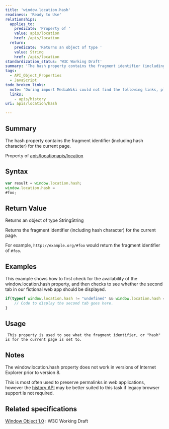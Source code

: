 ```yaml
---
title: 'window.location.hash'
readiness: 'Ready to Use'
relationships:
  applies_to:
    predicate: 'Property of '
    value: apis/location
    href: /apis/location
  return:
    predicate: 'Returns an object of type '
    value: String
    href: /apis/location
standardization_status: 'W3C Working Draft'
summary: 'The hash property contains the fragment identifier (including hash character) for the current page.'
tags:
  - API_Object_Properties
  - JavaScript
todo_broken_links:
  note: 'During import MediaWiki could not find the following links, please fix and adjust this list.'
  links:
    - apis/history
uri: apis/location/hash

---
```

## Summary

The hash property contains the fragment identifier (including hash character) for the current page.

Property of [apis/location](/apis/location)[apis/location](/apis/location)

## Syntax

``` js
var result = window.location.hash;
window.location.hash =
#foo;
```

## Return Value

Returns an object of type StringString

Returns the fragment identifier (including hash character) for the current page.

For example, `http://example.org/#foo` would return the fragment identifier of `#foo`.

## Examples

This example shows how to first check for the availability of the window.location.hash property, and then checks to see whether the second tab in our fictional web app should be displayed.

``` js
if(typeof window.location.hash != "undefined" && window.location.hash == "#tab2"){
    // Code to display the second tab goes here.
}
```

## Usage

     This property is used to see what the fragment identifier, or "hash" is for the current page is set to.

## Notes

The window.location.hash property does not work in versions of Internet Explorer prior to version 8.

This is most often used to preserve permalinks in web applications, however the [history API](/w/index.php?title=apis/history&action=edit&redlink=1) may be better suited to this task if legacy browser support is not required.

## Related specifications

[Window Object 1.0](http://www.w3.org/TR/Window/)
:   W3C Working Draft
